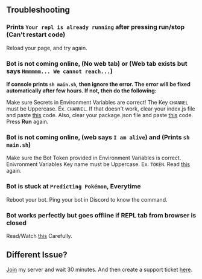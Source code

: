## Troubleshooting
### Prints `Your repl is already running` after pressing run/stop (Can't restart code)
Reload your page, and try again.
### Bot is not coming online, (No web tab) or (Web tab exists but says `Hmmmmm... We cannot reach...`)
**If console prints `sh main.sh`, then ignore the error. The error will be fixed automatically after few hours. If not, then do the following:**

Make sure Secrets in Environment Variables are correct! The Key `CHANNEL` must be Uppercase. Ex. `CHANNEL`. If that doesn't work, clear your index.js file and paste [this](https://raw.githubusercontent.com/TrashUwU/PokeAssistant/main/src/index.js) code. Also, clear your package.json file and paste [this](https://raw.githubusercontent.com/TrashUwU/PokeAssistant/main/src/package.json) code. Press **Run** again.
### Bot is not coming online, (web says `I am alive`) and (Prints `sh main.sh`)
Make sure the Bot Token provided in Environment Variables is correct. Enivronment Variables Key name must be Uppercase. Ex. `TOKEN`. Read [this](https://github.com/TrashUwU/PokeAssistant#second-secret) again.
### Bot is stuck at `Predicting Pokémon`, **Everytime**
Reboot your bot. Ping your bot in Discord to know the command.
### Bot works perfectly but goes offline if REPL tab from browser is closed
Read/Watch [this](https://github.com/TrashUwU/PokeAssistant#step-3-keeping-the-bot-online-optional) Carefully.
## Different Issue?
[Join](https://discord.gg/bke542yQgG) my server and wait 30 minutes. And then create a support ticket [here](https://discord.com/channels/709340618538614795/764000847357018142/785128970273554442).
